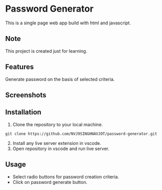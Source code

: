 # Password Generator

This is a  single page web app build with html and javascript.

## Note

This project is created just for learning.

## Features

Generate password on the basis of selected criteria.

## Screenshots

## Installation

1. Clone the repository to your local machine.
```
git clone https://github.com/NVJ9SINGHNAVJOT/password-generator.git
```
2. Install any live server extension in vscode.
3. Open repository in vscode and run live server.

## Usage

- Select radio buttons for password creation criteria.
- Click on password generate button.

